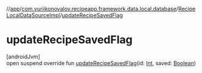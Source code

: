 //[app](../../../index.md)/[com.yuriikonovalov.recipeapp.framework.data.local.database](../index.md)/[RecipeLocalDataSourceImpl](index.md)/[updateRecipeSavedFlag](update-recipe-saved-flag.md)

# updateRecipeSavedFlag

[androidJvm]\
open suspend override fun [updateRecipeSavedFlag](update-recipe-saved-flag.md)(id: [Int](https://kotlinlang.org/api/latest/jvm/stdlib/kotlin/-int/index.html), saved: [Boolean](https://kotlinlang.org/api/latest/jvm/stdlib/kotlin/-boolean/index.html))
